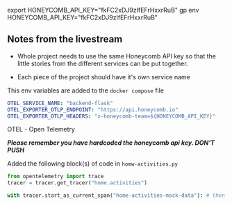export HONEYCOMB_API_KEY="fkFC2xDJ9zIfEFrHxxrRuB"
gp env HONEYCOMB_API_KEY="fkFC2xDJ9zIfEFrHxxrRuB"




## Notes from the livestream 
- Whole project needs to use the same Honeycomb API key so that the little stories from the different services can be put together.

- Each piece of the project should have it's own service name

This env variables are added to the `docker compose` file
```yml
OTEL_SERVICE_NAME: "backend-flask"
OTEL_EXPORTER_OTLP_ENDPOINT: "https://api.honeycomb.io"
OTEL_EXPORTER_OTLP_HEADERS: "x-honeycomb-team=${HONEYCOMB_API_KEY}"
```

OTEL - Open Telemetry

**_Please remember you have hardcoded the honeycomb api key. DON'T PUSH_**

Added the following block(s) of code in `homw-activities.py`

```python
from opentelemetry import trace
tracer = tracer.get_tracer("home.activities")

with tracer.start_as_current_span("home-activities-mock-data"): # then indented the rest of the existing code
```